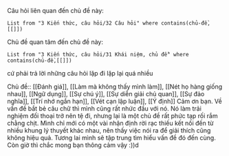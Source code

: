 Câu hỏi liên quan đến chủ đề này:
```dataview
List from "3 Kiến thức, câu hỏi/32 Câu hỏi" where contains(chủ-đề,[[]]) 
```

Chủ đề quan tâm đến chủ đề này:
```dataview
List from "3 Kiến thức, câu hỏi/31 Khái niệm, chủ đề" where contains(chủ-đề,[[]]) 
```
 cứ phải trả lời những câu hỏi lặp đi lặp lại quá nhiều 

Chủ đề:: [[Đánh giá]], [[Làm mà không thấy mình làm]], [[Nét họ hàng giống nhau]], [[Ngữ dụng]], [[Sự chú ý]], [[Sự diễn giải chủ quan]], [[Sự đảo nghĩa]], [[Trí nhớ ngắn hạn]], [[Vét cạn lập luận]], [[Ý định]]
Cảm ơn bạn. Về vấn đề bắt bẻ câu chữ thì mình cũng rất nhức đầu với nó. Nó làm trải nghiệm đối thoại trở nên tệ đi, nhưng lại là một chủ đề rất phức tạp rối rắm chằng chịt. Mình chỉ mới có một vài nhận định rời rạc thiếu kết nối đến từ nhiều khung lý thuyết khác nhau, nên thấy việc nói ra để giải thích cũng không hiệu quả. Tương lai mình sẽ tập trung tìm hiểu vấn đề đó đến cùng. Còn giờ thì chắc mong bạn thông cảm vậy :))d